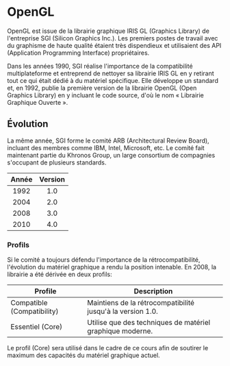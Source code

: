 # OpenGL

OpenGL est issue de la librairie graphique IRIS GL (Graphics Library) de l'entreprise SGI (Silicon Graphics Inc.). Les premiers postes de travail avec du graphisme de haute qualité étaient très dispendieux et utilisaient des API (Application Programming Interface) propriétaires.

Dans les années 1990, SGI réalise l'importance de la compatibilité multiplateforme et entreprend de nettoyer sa librairie IRIS GL en y retirant tout ce qui était dédié à du matériel spécifique. Elle développe un standard et, en 1992, publie la première version de la librairie OpenGL (Open Graphics Library) en y incluant le code source, d'où le nom « Librairie Graphique Ouverte ».

## Évolution

La même année, SGI forme le comité ARB (Architectural Review Board), incluant des membres comme IBM, Intel, Microsoft, etc. Le comité fait maintenant partie du Khronos Group, un large consortium de compagnies s'occupant de plusieurs standards.

Année | Version
:----:|:------:
1992  | 1.0
2004  | 2.0
2008  | 3.0
2010  | 4.0

### Profils

Si le comité a toujours défendu l'importance de la rétrocompatibilité, l'évolution du matériel graphique a rendu la position intenable. En 2008, la librairie a été dérivée en deux profils:

Profile                    | Description
---------------------------|-----------------------------------------------------------
Compatible (Compatibility) | Maintiens de la rétrocompatibilité jusqu'à la version 1.0.
Essentiel (Core)           | Utilise que des techniques de matériel graphique moderne.

Le profil (Core) sera utilisé dans le cadre de ce cours afin de soutirer le maximum des capacités du matériel graphique actuel.
